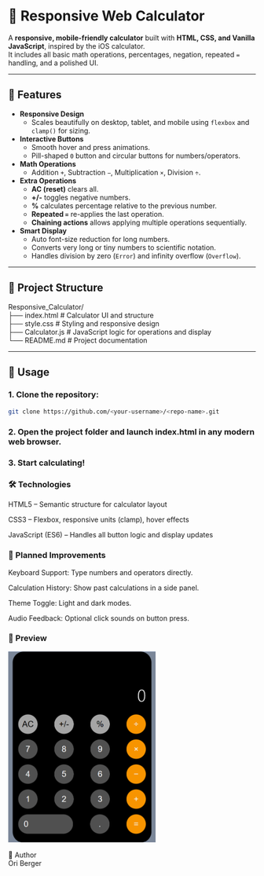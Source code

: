 # 🧮 Responsive Web Calculator

A **responsive, mobile-friendly calculator** built with **HTML, CSS, and Vanilla JavaScript**, inspired by the iOS calculator.  
It includes all basic math operations, percentages, negation, repeated `=` handling, and a polished UI.

---

## 🚀 Features

- **Responsive Design**
  - Scales beautifully on desktop, tablet, and mobile using `flexbox` and `clamp()` for sizing.
- **Interactive Buttons**
  - Smooth hover and press animations.
  - Pill-shaped `0` button and circular buttons for numbers/operators.
- **Math Operations**
  - Addition `+`, Subtraction `−`, Multiplication `×`, Division `÷`.
- **Extra Operations**
  - **AC (reset)** clears all.
  - **+/-** toggles negative numbers.
  - **%** calculates percentage relative to the previous number.
  - **Repeated `=`** re-applies the last operation.
  - **Chaining actions** allows applying multiple operations sequentially.
- **Smart Display**
  - Auto font-size reduction for long numbers.
  - Converts very long or tiny numbers to scientific notation.
  - Handles division by zero (`Error`) and infinity overflow (`Overflow`).

---

## 📂 Project Structure

Responsive_Calculator/ <br>
├── index.html # Calculator UI and structure <br>
├── style.css # Styling and responsive design <br>
├── Calculator.js # JavaScript logic for operations and display <br>
└── README.md # Project documentation <br>


---

## 📖 Usage

### 1. Clone the repository:

```bash
git clone https://github.com/<your-username>/<repo-name>.git
```

### 2. Open the project folder and launch index.html in any modern web browser.

### 3. Start calculating!

### 🛠️ Technologies <br>
HTML5 – Semantic structure for calculator layout

CSS3 – Flexbox, responsive units (clamp), hover effects

JavaScript (ES6) – Handles all button logic and display updates

### 🎯 Planned Improvements <br>
Keyboard Support: Type numbers and operators directly.

Calculation History: Show past calculations in a side panel.

Theme Toggle: Light and dark modes.

Audio Feedback: Optional click sounds on button press.

### 📸 Preview <br>

<img src="image.png" alt="Preview" width="300">

👤 Author <br>
Ori Berger
